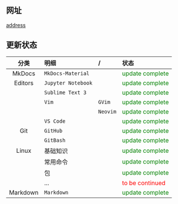 ## 网址

[address](https://yorkfish.github.io/blogs)

## 更新状态

| 分类 | 明细 | / | 状态 |
| :---: | :--- | :--- | :--- |
| MkDocs  | `MkDocs-Material`  |          | <font color="green">update complete</font> |
| Editors | `Jupyter Notebook` |          | <font color="green">update complete</font> |
|         | `Sublime Text 3`   |          | <font color="green">update complete</font> |
|         | `Vim`              | `GVim`   | <font color="green">update complete</font> |
|         |                    | `Neovim` | <font color="green">update complete</font> |
|         | `VS Code`          |          | <font color="green">update complete</font> |
| Git     | `GitHub`           |          | <font color="green">update complete</font> |
|         | `GitBash`          |          | <font color="green">update complete</font> |
| Linux   | 基础知识 |                     | <font color="green">update complete</font> |
|         | 常用命令 |                     | <font color="green">update complete</font> |
|         | 包 |                          | <font color="green">update complete</font> |
|         | \... |                        | <font color="red">to be continued</font> |
| Markdown | `Markdown`        |          | <font color="green">update complete</font> |
